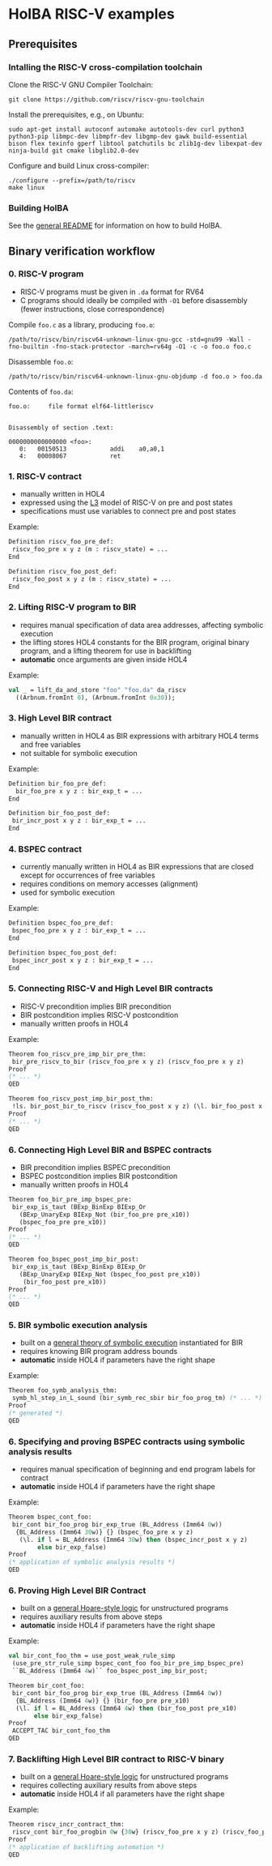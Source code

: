 # HolBA RISC-V examples

## Prerequisites

### Intalling the RISC-V cross-compilation toolchain

Clone the RISC-V GNU Compiler Toolchain:

```shell
git clone https://github.com/riscv/riscv-gnu-toolchain
```

Install the prerequisites, e.g., on Ubuntu:

```shell
sudo apt-get install autoconf automake autotools-dev curl python3 python3-pip libmpc-dev libmpfr-dev libgmp-dev gawk build-essential bison flex texinfo gperf libtool patchutils bc zlib1g-dev libexpat-dev ninja-build git cmake libglib2.0-dev
```

Configure and build Linux cross-compiler:

```shell
./configure --prefix=/path/to/riscv
make linux
```

### Building HolBA

See the [general README](https://github.com/kth-step/HolBA/blob/master/README.md) for information on how to build HolBA.

## Binary verification workflow

### 0. RISC-V program

- RISC-V programs must be given in `.da` format for RV64
- C programs should ideally be compiled with `-O1` before disassembly (fewer instructions, close correspondence)

Compile `foo.c` as a library, producing `foo.o`:
```shell
/path/to/riscv/bin/riscv64-unknown-linux-gnu-gcc -std=gnu99 -Wall -fno-builtin -fno-stack-protector -march=rv64g -O1 -c -o foo.o foo.c
```

Disassemble `foo.o`:
```shell
/path/to/riscv/bin/riscv64-unknown-linux-gnu-objdump -d foo.o > foo.da
```

Contents of `foo.da`:
```
foo.o:     file format elf64-littleriscv


Disassembly of section .text:

0000000000000000 <foo>:
   0:	00150513          	addi	a0,a0,1
   4:	00008067          	ret
```

### 1. RISC-V contract

- manually written in HOL4
- expressed using the [L3](https://acjf3.github.io/l3/index.html) model of RISC-V on pre and post states
- specifications must use variables to connect pre and post states

Example:

```sml
Definition riscv_foo_pre_def:
 riscv_foo_pre x y z (m : riscv_state) = ...
End

Definition riscv_foo_post_def:
 riscv_foo_post x y z (m : riscv_state) = ...
End
```

### 2. Lifting RISC-V program to BIR

- requires manual specification of data area addresses, affecting symbolic execution
- the lifting stores HOL4 constants for the BIR program, original binary program, and a lifting theorem for use in backlifting
- **automatic** once arguments are given inside HOL4

Example:

```sml
val _ = lift_da_and_store "foo" "foo.da" da_riscv
  ((Arbnum.fromInt 0), (Arbnum.fromInt 0x30));
```

### 3. High Level BIR contract

- manually written in HOL4 as BIR expressions with arbitrary HOL4 terms and free variables
- not suitable for symbolic execution

Example:

```sml
Definition bir_foo_pre_def:
  bir_foo_pre x y z : bir_exp_t = ...
End

Definition bir_foo_post_def:
 bir_incr_post x y z : bir_exp_t = ...
End
```

### 4. BSPEC contract

- currently manually written in HOL4 as BIR expressions that are closed except for occurrences of free variables
- requires conditions on memory accesses (alignment)
- used for symbolic execution

Example:

```sml
Definition bspec_foo_pre_def:
 bspec_foo_pre x y z : bir_exp_t = ...
End

Definition bspec_foo_post_def:
 bspec_incr_post x y z : bir_exp_t = ...
End
```

### 5. Connecting RISC-V and High Level BIR contracts

- RISC-V precondition implies BIR precondition
- BIR postcondition implies RISC-V postcondition
- manually written proofs in HOL4

Example:

```sml
Theorem foo_riscv_pre_imp_bir_pre_thm:
 bir_pre_riscv_to_bir (riscv_foo_pre x y z) (riscv_foo_pre x y z)
Proof
(* ... *)
QED

Theorem foo_riscv_post_imp_bir_post_thm:
 !ls. bir_post_bir_to_riscv (riscv_foo_post x y z) (\l. bir_foo_post x y z) ls
Proof
(* ... *)
QED
```

### 6. Connecting High Level BIR and BSPEC contracts

- BIR precondition implies BSPEC precondition
- BSPEC postcondition implies BIR postcondition
- manually written proofs in HOL4

```sml
Theorem foo_bir_pre_imp_bspec_pre:
 bir_exp_is_taut (BExp_BinExp BIExp_Or
   (BExp_UnaryExp BIExp_Not (bir_foo_pre pre_x10))
   (bspec_foo_pre pre_x10))
Proof
(* ... *)
QED
```

```sml
Theorem foo_bspec_post_imp_bir_post:
 bir_exp_is_taut (BExp_BinExp BIExp_Or
   (BExp_UnaryExp BIExp_Not (bspec_foo_post pre_x10))
    (bir_foo_post pre_x10))
Proof
(* ... *)
QED
```

### 5. BIR symbolic execution analysis

- built on a [general theory of symbolic execution](https://arxiv.org/abs/2304.08848) instantiated for BIR
- requires knowing BIR program address bounds
- **automatic** inside HOL4 if parameters have the right shape

Example:

```sml
Theorem foo_symb_analysis_thm:
 symb_hl_step_in_L_sound (bir_symb_rec_sbir bir_foo_prog_tm) (* ... *)
Proof
(* generated *)
QED
```

### 6. Specifying and proving BSPEC contracts using symbolic analysis results

- requires manual specification of beginning and end program labels for contract
- **automatic** inside HOL4 if parameters have the right shape 

Example:

```sml
Theorem bspec_cont_foo:
 bir_cont bir_foo_prog bir_exp_true (BL_Address (Imm64 0w))
  {BL_Address (Imm64 30w)} {} (bspec_foo_pre x y z)
   (\l. if l = BL_Address (Imm64 30w) then (bspec_incr_post x y z)
        else bir_exp_false)
Proof
(* application of symbolic analysis results *)
QED
```

### 6. Proving High Level BIR Contract

- built on a [general Hoare-style logic](https://doi.org/10.1007/978-3-030-58768-0_11) for unstructured programs
- requires auxiliary results from above steps
- **automatic** inside HOL4 if parameters have the right shape

Example:

```sml
val bir_cont_foo_thm = use_post_weak_rule_simp
 (use_pre_str_rule_simp bspec_cont_foo foo_bir_pre_imp_bspec_pre)
 ``BL_Address (Imm64 4w)`` foo_bspec_post_imp_bir_post;

Theorem bir_cont_foo:
 bir_cont bir_foo_prog bir_exp_true (BL_Address (Imm64 0w))
  {BL_Address (Imm64 4w)} {} (bir_foo_pre pre_x10)
  (\l. if l = BL_Address (Imm64 4w) then (bir_foo_post pre_x10)
       else bir_exp_false)
Proof
 ACCEPT_TAC bir_cont_foo_thm
QED
```

### 7. Backlifting High Level BIR contract to RISC-V binary

- built on a [general Hoare-style logic](https://doi.org/10.1007/978-3-030-58768-0_11) for unstructured programs 
- requires collecting auxiliary results from above steps
- **automatic** inside HOL4 if all parameters have the right shape

Example:

```sml
Theorem riscv_incr_contract_thm:
 riscv_cont bir_foo_progbin 0w {30w} (riscv_foo_pre x y z) (riscv_foo_post x y z)
Proof
(* application of backlifting automation *)
QED
```
